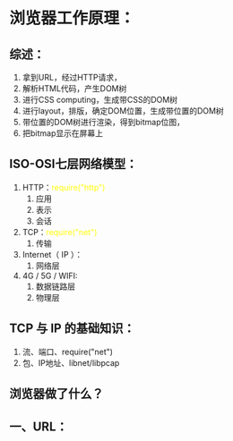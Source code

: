 # 浏览器工作原理：

## 综述：
1. 拿到URL，经过HTTP请求，
2. 解析HTML代码，产生DOM树
3. 进行CSS computing，生成带CSS的DOM树
4. 进行layout，排版，确定DOM位置，生成带位置的DOM树
5. 带位置的DOM树进行渲染，得到bitmap位图，
6. 把bitmap显示在屏幕上

## ISO-OSI七层网络模型：
1. HTTP：<font color="yellow">require("http")</font>
    1. 应用
    2. 表示
    3. 会话
2. TCP：<font color="yellow">require("net")</font>
    1. 传输
3. Internet（ IP ）：
    1. 网络层
4. 4G / 5G / WIFI:
    1. 数据链路层
    2. 物理层

## TCP 与 IP 的基础知识：
1. 流、端口、require("net")
2. 包、IP地址、libnet/libpcap

## 浏览器做了什么？


## 一、URL：
